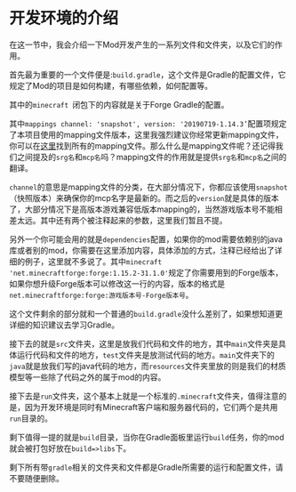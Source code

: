 # 开发环境的介绍

在这一节中，我会介绍一下Mod开发产生的一系列文件和文件夹，以及它们的作用。

首先最为重要的一个文件便是:`build.gradle`，这个文件是Gradle的配置文件，它规定了Mod的项目是如何构建，有哪些依赖，如何配置等。

其中的`minecraft `闭包下的内容就是关于Forge Gradle的配置。

其中`mappings channel: 'snapshot', version: '20190719-1.14.3’`配置项规定了本项目使用的mapping文件版本，这里我强烈建议你经常更新mapping文件，你可以在[这里](http://export.mcpbot.bspk.rs/)找到所有的mapping文件。那么什么是mapping文件呢？还记得我们之间提及的`srg名`和`mcp名`吗？mapping文件的作用就是提供`srg名`和`mcp名`之间的翻译。

`channel`的意思是mapping文件的分类，在大部分情况下，你都应该使用`snapshot`（快照版本）来确保你的mcp名字是最新的。而之后的`version`就是具体的版本了，大部分情况下是高版本游戏兼容低版本mapping的，当然游戏版本号不能相差太远。其中还有两个被注释起来的参数，这里我们暂且不提。

另外一个你可能会用的就是`dependencies`配置，如果你的mod需要依赖别的java库或者别的mod，你需要在这里添加内容，具体添加的方式，注释已经给出了详细的例子，这里就不多说了。其中`minecraft 'net.minecraftforge:forge:1.15.2-31.1.0'`规定了你需要用到的Forge版本，如果你想升级Forge版本可以修改这一行的内容，版本的格式是`net.minecraftforge:forge:游戏版本号-Forge版本号`。

这个文件剩余的部分就和一个普通的`build.gradle`没什么差别了，如果想知道更详细的知识建议去学习Gradle。

接下去的就是`src`文件夹，这里是放我们代码和文件的地方，其中`main`文件夹是具体运行代码和文件的地方，`test`文件夹是放测试代码的地方。`main`文件夹下的`java`就是放我们写的java代码的地方，而`resources`文件夹里放的则是我们的材质模型等一些除了代码之外的属于mod的内容。

接下去是`run`文件夹，这个基本上就是一个标准的`.minecraft`文件夹，值得注意的是，因为开发环境是同时有Minecraft客户端和服务器代码的，它们两个是共用`run`目录的。

剩下值得一提的就是`build`目录，当你在Gradle面板里运行`build`任务，你的mod就会被打包好放在`build=>libs`下。

剩下所有带`gradle`相关的文件夹和文件都是Gradle所需要的运行和配置文件，请不要随便删除。

